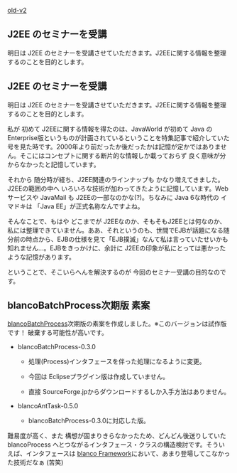 [old-v2](ig071203-orig.html)

## J2EE のセミナーを受講

明日は J2EE のセミナーを受講させていただきます。J2EEに関する情報を整理するのことを目的とします。

## J2EE のセミナーを受講

明日は J2EE のセミナーを受講させていただきます。J2EEに関する情報を整理するのことを目的とします。

私が 初めて J2EEに関する情報を得たのは、JavaWorld が初めて Java の Enterprise版というものが計画されているということを特集記事で紹介していた号を見た時です。2000年より前だったか後だったかは記憶が定かではありません。そこにはコンセプトに関する断片的な情報しか載っておらず 良く意味が分からなかったと記憶しています。

それから 随分時が経ち、J2EE関連のラインナップも かなり増えてきました。J2EEの範囲の中へ いろいろな技術が加わってきたように記憶しています。Webサービスや
JavaMail も J2EEの一部なのかな(?)。ちなみに Java 6な時代の イマドキは 「Java EE」が正式名称なんですよね。

そんなことで、もはや どこまでが J2EEなのか、そもそもJ2EEとは何なのか、私には整理できていません。ああ、それというのも、世間でEJBが話題になる随分前の時点から、EJBの仕様を見て「EJB撲滅」なんて私は言っていたせいかも知れません…。EJBをきっかけに、余計に
J2EEの印象が私にとっては悪かったような記憶があります。

ということで、そこいらへんを解決するのが 今回のセミナー受講の目的なのです。

## blancoBatchProcess次期版 素案

[blancoBatchProcess](http://www.igapyon.jp/blanco/blancobatchprocess.html)次期版の素案を作成しました。※このバージョンは試作版です！ 破棄する可能性が高いです。

* blancoBatchProcess-0.3.0
  
  * 処理(Process)インタフェースを伴った処理になるように変更。
    
  * 今回は Eclipseプラグイン版は作成していません。
    
  * 直接 SourceForge.jpからダウンロードするしか入手方法はありません。
  

  
* blancoAntTask-0.5.0
  
  * blancoBatchProcess-0.3.0に対応した版。
  

難易度が高く、また 構想が固まりきらなかったため、どんどん後送りしていた blancoProcess へとつながるインタフェース・クラスの構造検討です。そういえば、インタフェースは [blanco Framework](http://www.igapyon.jp/blanco/blanco.ja.html)において、あまり登場してこなかった技術だなぁ (苦笑)